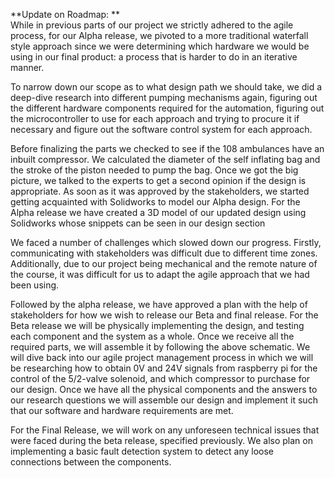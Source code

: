 
**Update on Roadmap: ** \
While in previous parts of our project we strictly adhered to the agile process, for our Alpha release, we pivoted to a more traditional waterfall style approach since we were determining which hardware we would be using in our final product: a process that is harder to do in an iterative manner. 

To narrow down our scope as to what design path we should take, we did a deep-dive research into different pumping mechanisms again, figuring out the different  hardware components required for the automation, figuring out the microcontroller to use for each approach and trying to procure it if necessary and figure out the software control system for each approach.

Before finalizing the parts we checked to see if the 108 ambulances have an inbuilt compressor. We calculated the diameter of the self inflating bag and the stroke of the piston needed to pump the bag. Once we got the big picture, we talked to the experts to get a second opinion if the design is appropriate. As soon as it was approved by the stakeholders, we started getting acquainted with Solidworks to model our Alpha design. For the Alpha release we have created a 3D model of our updated design using Solidworks whose snippets can be seen in our design section

We faced a number of challenges which slowed down our progress.  Firstly, communicating with stakeholders was difficult due to different time zones. Additionally, due to our project being mechanical and the remote nature of the course, it was difficult for us to adapt the agile approach that we had been using. 

Followed by the alpha release, we have approved a plan with the help of stakeholders for how we wish to release our Beta and final release. For the Beta release we will be physically implementing the design, and testing each component and the system as a whole. Once we receive all the required parts, we will assemble it by following the above schematic. We will dive back into our agile project management process in which we will be researching how to obtain 0V and 24V signals from raspberry pi for the control of the 5/2-valve solenoid, and which  compressor to purchase for our design. Once we have all the physical components and the answers to our research questions we will assemble our design and implement it such that our software and hardware requirements are met.

For the Final Release, we will work on any unforeseen technical issues that were faced during the beta release, specified previously. We also plan on implementing a basic fault detection system to detect any loose connections between the components. 
